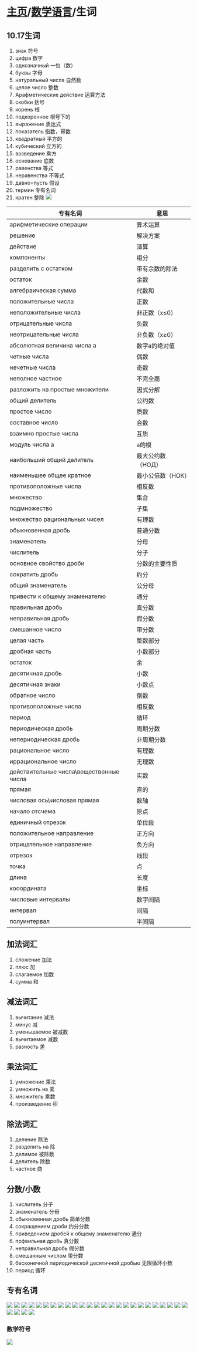 # [主页](../README.md)/[数学语言](./readme.md)/生词
## 10.17生词
1. знак 符号
2. цифра 数字
3. однозначный 一位（数）
4. буквы 字母
5. натуральный числа 自然数
6. целое число 整数
7. Арафметические действие 运算方法
8. скобки 括号
9. корень 根
10. подкоренное 根号下的
11. выражение 表达式
12. показатель 指数，幂数
13. квадратный 平方的
14. кубический 立方的
15. возведение 乘方
16. основание 底数
17. равенства 等式
18. неравенства 不等式
19. давно=пусть 假设
20. термин 专有名词
21. кратен 整除
![](pic/Math2.5.png)

|专有名词|意思|
|----|----|
|арифметические операции|算术运算|
|решение|解决方案|
|действие|演算|
|компоненты|组分|
|разделить с остатком|带有余数的除法|
|остаток|余数|
|алгебраическая сумма|代数和|
|положительные числа|正数|
|неположительные числа|非正数（x≤0）|
|отрицательные числа|负数|
|неотрицательные числа|非负数（x≥0）|
|абсолютная величина числа а|数字a的绝对值|
|четные числа|偶数|
|нечетные числа|奇数|
|неполное частное|不完全商|
|разложить на простые множители|因式分解|
|общий делитель|公约数|
|простое число|质数|
|составное число|合数|
|взаимно простые числа|互质|
|модуль числа а|a的模|
|наибольший общий делитель|最大公约数（НОД）|
|наименьшее общее кратное|最小公倍数（НОК）|
|противоположные числа|相反数|
|множество|集合|
|подмножество|子集|
|множество рациональных чисел|有理数|
|обыкновенная дробь|普通分数|
|знаменатель|分母|
|числитель|分子|
|основное свойство дроби|分数的主要性质|
|сократить дробь|约分|
|общий знаменатель|公分母|
|привести к общему знаменателю|通分|
|правильная дробь|真分数|
|неправильная дробь|假分数|
|смешанное число|带分数|
|целая часть|整数部分|
|дробная часть|小数部分|
|остаток|余|
|десятичная дробь|小数|
|десятичная знаки|小数点|
|обратное число|倒数|
|противоположные числа|相反数|
|период|循环|
|периодическая дробь|周期分数|
|непериодическая дробь|非周期分数|
|рациональное число|有理数|
|иррациональное число|无理数|
|действительные числа\вещественные числа|实数|
|прямая|直的|
|числовая ось\числовая прямая|数轴|
|начало отсчема|原点|
|единичный отрезок|单位段|
|положительное направление|正方向|
|отрицательное направление|负方向|
|отрезок|线段|
|точка|点|
|длина|长度|
|кооордината|坐标|
|числовые интервалы|数字间隔|
|интервал|间隔|
|полуинтервал|半间隔|


## 加法词汇
1. сложение 加法
2. плюс 加
3. слагаемое 加数
4. сумма 和
## 减法词汇
1. вычитание 减法
2. минус 减
3. уменьшаемое 被减数
4. вычитаемое 减数
5. разность 差
## 乘法词汇
1. умножение 乘法
2. умножить на 乘
3. множитель 乘数
4. произведение 积
## 除法词汇
1. деление 除法
2. разделить на 除
3. делимое 被除数
4. делитель 除数
5. частное 商
## 分数/小数
1. числитель 分子
2. знаменатель 分母
3. обыкновенная дробь 简单分数
4. сокращением дроби 约分分数
5. приведением дробей к общему знаменателю 通分
6. прфвильная дробь 真分数
7. неправильная дробь 假分数
8. смешанным числом 带分数
9. бесконечной периодической десятичной дробью 无限循环小数
10. период 循环

## 专有名词
![](pic/Math1.1.png)
![](pic/Math1.2.png)
![](pic/Math1.3.png)
![](pic/Math1.4.png)
![](pic/Math1.5.png)
![](pic/Math1.6.png)
![](pic/Math1.7.png)
![](pic/Math1.8.png)
![](pic/Math1.9.png)
![](pic/Math1.10.png)
![](pic/Math1.11.png)
![](pic/Math1.12.png)
![](pic/Math1.13.png)
![](pic/Math1.14.png)
![](pic/Math1.15.png)
![](pic/Math1.16.png)
![](pic/Math1.17.png)
![](pic/Math1.18.png)
![](pic/Math1.19.png)
![](pic/Math1.20.png)
![](pic/Math1.21.png)
![](pic/Math1.22.png)
![](pic/Math1.23.png)
![](pic/Math1.24.png)
![](pic/Math1.25.png)
![](pic/Math1.26.png)
![](pic/Math1.27.png)
![](pic/Math1.28.png)
![](pic/Math1.29.png)

### 数学符号
![](pic/Math3.png)